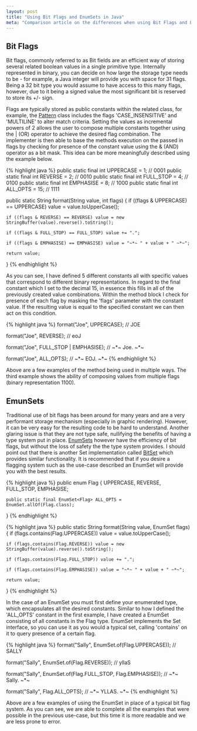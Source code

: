 ```yaml
---
layout: post
title: "Using Bit Flags and EnumSets in Java"
meta: "Comparison article on the differences when using Bit Flags and EnumSets in Java."
---
```


## Bit Flags

Bit flags, commonly referred to as Bit fields are an efficient way of storing several related boolean values in a single primitive type.
Internally represented in binary, you can decide on how large the storage type needs to be - for example, a Java integer will provide you with space for 31 flags.
Being a 32 bit type you would assume to have access to this many flags, however, due to it being a signed value the most significant bit is reserved to store its +/- sign.
<!--more-->

Flags are typically stored as public constants within the related class, for example, the [Pattern](http://docs.oracle.com/javase/7/docs/api/java/util/regex/Pattern.html) class includes the flags 'CASE_INSENSITIVE' and 'MULTILINE' to alter match criteria.
Setting the values as incremental powers of 2 allows the user to compose multiple constants together using the | (OR) operator to achieve the desired flag combination.
The implementer is then able to base the methods execution on the passed in flags by checking for presence of the constant value using the & (AND) operator as a bit mask.
This idea can be more meaningfully described using the example below.

{% highlight java %}
public static final int UPPERCASE = 1;  // 0001
public static final int REVERSE   = 2;  // 0010
public static final int FULL_STOP = 4;  // 0100
public static final int EMPHASISE = 8;  // 1000
public static final int ALL_OPTS  = 15; // 1111

public static String format(String value, int flags)
{
    if ((flags & UPPERCASE) == UPPERCASE) value = value.toUpperCase();

    if ((flags & REVERSE) == REVERSE) value = new StringBuffer(value).reverse().toString();

    if ((flags & FULL_STOP) == FULL_STOP) value += ".";

    if ((flags & EMPHASISE) == EMPHASISE) value = "~*~ " + value + " ~*~";

    return value;
}
{% endhighlight %}

As you can see, I have defined 5 different constants all with specific values that correspond to different binary representations.
In regard to the final constant which I set to the decimal 15, in essence this fills in all of the previously created value combinations.
Within the method block I check for presence of each flag by masking the 'flags' parameter with the constant value.
If the resulting value is equal to the specified constant we can then act on this condition.

{% highlight java %}
format("Joe", UPPERCASE); // JOE

format("Joe", REVERSE); // eoJ

format("Joe", FULL_STOP | EMPHASISE); // ~*~ Joe. ~*~

format("Joe", ALL_OPTS); // ~*~ EOJ. ~*~
{% endhighlight %}

Above are a few examples of the method being used in multiple ways.
The third example shows the ability of composing values from multiple flags (binary representation 1100).

## EmunSets

Traditional use of bit flags has been around for many years and are a very performant storage mechanism (especially in graphic rendering).
However, it can be very easy for the resulting code to be hard to understand.
Another glaring issue is that they are not type safe, nullifying the benefits of having a type system put in place.
[EnumSets](http://docs.oracle.com/javase/7/docs/api/java/util/EnumSet.html) however have the efficiency of bit flags, but without the loss of safety the the type system provides.
I should point out that there is another Set implementation called [BitSet](http://docs.oracle.com/javase/7/docs/api/java/util/BitSet.html) which provides similar functionality.
It is recommended that if you desire a flagging system such as the use-case described an EnumSet will provide you with the best results.

{% highlight java %}
public enum Flag {
    UPPERCASE, REVERSE, FULL_STOP, EMPHASISE;

    public static final EnumSet<Flag> ALL_OPTS = EnumSet.allOf(Flag.class);
}
{% endhighlight %}

{% highlight java %}
public static String format(String value, EnumSet<Flag> flags)
{
    if (flags.contains(Flag.UPPERCASE)) value = value.toUpperCase();

    if (flags.contains(Flag.REVERSE)) value = new StringBuffer(value).reverse().toString();

    if (flags.contains(Flag.FULL_STOP)) value += ".";

    if (flags.contains(Flag.EMPHASISE)) value = "~*~ " + value + " ~*~";

    return value;
}
{% endhighlight %}

In the case of an EnumSet you must first define your enumerated type, which encapsulates all the desired constants.
Similar to how I defined the 'ALL_OPTS' constant in the first example, I have created a EnumSet consisting of all constants in the Flag type.
EnumSet implements the Set interface, so you can use it as you would a typical set, calling 'contains' on it to query presence of a certain flag.

{% highlight java %}
format("Sally", EnumSet.of(Flag.UPPERCASE)); // SALLY

format("Sally", EnumSet.of(Flag.REVERSE)); // yllaS

format("Sally", EnumSet.of(Flag.FULL_STOP, Flag.EMPHASISE)); // ~*~ Sally. ~*~

format("Sally", Flag.ALL_OPTS); // ~*~ YLLAS. ~*~
{% endhighlight %}

Above are a few examples of using the EnumSet in place of a typical bit flag system.
As you can see, we are able to complete all the examples that were possible in the previous use-case, but this time it is more readable and we are less prone to error.